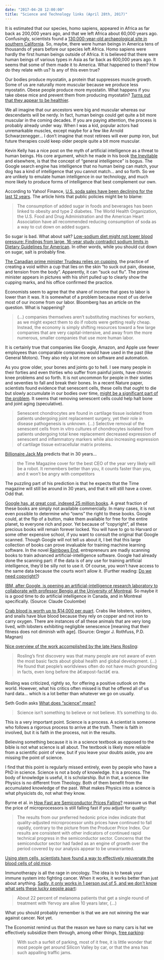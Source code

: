 ```yaml
---
date: "2017-04-28 12:00:00"
title: "Science and Technology links (April 28th, 2017)"
---
```




It is estimated that our species, homo sapiens, appeared in Africa as far back as 200,000 years ago, and that we left Africa about 60,000 years ago. Confusingly, scientists found a [130,000-year-old archaeological site in southern California](https://www.nature.com/nature/journal/v544/n7651/full/nature22065.html). So, maybe, there were human beings in America tens of thousands of years before our species left Africa. Homo sapiens were hardly the first human beings outside of Africa. It is believed that there were human beings of various types in Asia as far back as 600,000 years ago. It seems that some of them made it to America. What happened to them? How do they relate with us? Is any of this even true?

Our bodies produce myostatin, a protein that suppresses muscle growth. Some of us are naturally more muscular because we produce less myostatin. Obese people produce more myostatin. What happens if you take obese mice and prevent them from producing myostatin? [Turns out that they appear to be healthier](https://www.sciencedaily.com/releases/2017/04/170425153812.htm).

We all imagine that our ancestors were big and muscular whereas our descendants will be nerdy. In fact, human beings could get quite a bit more muscular in the coming decades. If you are paying attention, the process is probably already under way. When I was a kid, popular actors had unremarkable muscles, except maybe for a few like Arnold Schwarzenegger&hellip; I don&rsquo;t imagine that most retirees will ever pump iron, but future therapies could keep older people quite a bit more muscular.

Kevin Kelly has a nice post on the myth of artificial intelligence as a threat to human beings. His core argument, which he made in his book [the Inevitable](https://www.amazon.com/Inevitable-Understanding-Technological-Forces-Future/dp/0525428089/) and elsewhere, is that the concept of &ldquo;general intelligence&rdquo; is bogus. The Google search engine has intelligence that no human being can match, your dog has a kind of intelligence that you cannot match&hellip; and so forth. So we are unlikely to emulate human intelligence in our technology, and much more likely to produce forms of intelligence that best complement our own.

According to Yahoo! Finance, [U.S. soda sales have been declining for the last 12 years](https://finance.yahoo.com/news/u-soda-sales-drops-12th-184208548.html). The article hints that public policies might be to blame:

> The consumption of added sugar in foods and beverages has been linked to obesity and type 2 diabetes. The World Health Organization, the U.S. Food and Drug Administration and the American Heart Association have all recommended reducing consumption of soda as a way to cut down on added sugars.


So sugar is bad. What about salt? [Low-sodium diet might not lower blood pressure: Findings from large, 16-year study contradict sodium limits in Dietary Guidelines for American](https://www.sciencedaily.com/releases/2017/04/170425124909.htm). In other words, while you should cut down on sugar, salt is probably fine.

[The Canadian prime minister Trudeau relies on cupping](http://news.nationalpost.com/health/justin-trudeau-uses-cupping-ancient-skin-therapy-popular-among-athletes-celebrities-photos-reveal), the practice of creating a void within a cup that lies on the skin &ldquo;to suck out pain, disease, and tension from the body&rdquo;. Apparently, it can &ldquo;suck out flu&rdquo;. The prime minister appears in pictures with his shirt pulled up to clearly show the cupping marks, and his office confirmed the practice.

Economists seem to agree that the share of income that goes to labor is lower than it was. It is somewhat of a problem because most of us derive most of our income from our labor. Bloomberg has an article on the question. What is happening?

> (&hellip;) companies themselves aren&rsquo;t substituting machines for workers, as we might expect them to do if robots were getting really cheap. Instead, the economy is simply shifting resources toward a few large companies that are very capital-intensive, and away from the more numerous, smaller companies that use more human labor.


It is certainly true that companies like Google, Amazon, and Apple use fewer employees than comparable companies would have used in the past (like General Motors). They also rely a lot more on software and automation.

As you grow older, your bones and joints go to hell. I see many people in their forties and even thirties who suffer from painful joints, have chronic knee problems and so forth. It is not uncommon for people in their sixties and seventies to fall and break their bones. In a recent Nature paper, scientists found evidence that senescent cells, these cells that ought to die but slowly accumulate in our bodies over time, [might be a significant part of the problem](http://www.nature.com/nm/journal/vaop/ncurrent/full/nm.4324.html). It seems that removing senescent cells could help halt bone and joint aging (speculative).

> Senescent chondrocytes are found in cartilage tissue isolated from patients undergoing joint replacement surgery, yet their role in disease pathogenesis is unknown. (&hellip;) Selective removal of the senescent cells from in vitro cultures of chondrocytes isolated from patients undergoing total knee replacement decreased expression of senescent and inflammatory markers while also increasing expression of cartilage tissue extracellular matrix proteins.

[Billionaire Jack Ma](http://www.cnbc.com/2017/04/24/jack-ma-robots-ai-internet-decades-of-pain.html) predicts that in 30 years&hellip;

>  the Time Magazine cover for the best CEO of the year very likely will be a robot. It remembers better than you, it counts faster than you, and it won&rsquo;t be angry with competitors


The puzzling part of his prediction is that he expects that the Time magazine will still be around in 30 years, and that it will still have a cover. Odd that.

[Google has, at great cost, indexed 25 million books](https://www.theatlantic.com/technology/archive/2017/04/the-tragedy-of-google-books/523320/). A great fraction of these books are simply not available commercially. In many cases, it is not even possible to determine who &ldquo;owns&rdquo; the right to these books. Google could, at the flip of a button, make them available for free for the entire planet, to everyone rich and poor. Yet because of &ldquo;copyright&rdquo;, all these precious books will remain forever locked. You will have to go to Harvard or some other expensive school, if you want to consult the original that Google scanned. Though Google will not tell us about it, I bet that this large collection of books can prove invaluable for training machine learning software. In the novel [Rainbows End](/lemire/blog/2015/09/04/revisiting-vernor-vinges-predictions-for-2025/), entrepreneurs are madly scanning books to train advanced artificial-intelligence software. Google had already done the scanning part: if the data is of any use for training artificial intelligence, they&rsquo;d be silly not to use it. Of course, you won&rsquo;t have access to the same data because the courts won&rsquo;t allow it. (Further reading: [Do we need copyright?](/lemire/blog/2012/03/22/do-we-need-copyright/))

[IBM, after Google, is opening an artificial-intelligence research laboratory to collaborate with professor Bengio at the University of Montreal](http://nouvelles.umontreal.ca/article/2017/04/20/ibm-ouvrira-un-laboratoire-a-montreal-pour-collaborer-avec-le-mila/). So maybe it is a good time to do artificial intelligence in Canada, and in Montreal specifically. (Source: Claude Coulombe)

[Crab blood is worth up to $14,000 per quart](http://www.popularmechanics.com/science/health/a26038/the-blood-of-the-crab/). Crabs like lobsters, spiders, and snails have blue blood because they rely on copper and not iron to carry oxygen. There are instances of all these animals that are very long lived, with lobsters exhibiting negligible senescence [meaning that their fitness does not diminish with age]. (Source: Gregor J. Rothfuss, P.D. Magnan)

[Nice overview of the work accomplished by the late Hans Rosling](http://blogs.bmj.com/bmj/2017/02/14/seeing-human-lives-in-spreadsheets-the-work-of-hans-rosling/):

> Rosling&rsquo;s first discovery was that many people are not aware of even the most basic facts about global health and global development. (&hellip;) He found that people&rsquo;s worldviews often do not have much grounding in facts, even long before the â€œpost-factâ€ era.


Rosling was criticized, rightly so, for offering a positive outlook on the world. However, what his critics often missed is that he offered all of us hard data&hellip; which is a lot better than whatever we go on usually.

Seth Godin asks [What does &ldquo;science&rdquo; mean?](http://sethgodin.typepad.com/seths_blog/2017/04/what-does-science-mean.html)

> Science isn&rsquo;t something to believe or not believe. It&rsquo;s something to do.


This is a very important point. Science is a process. A scientist is someone who follows a rigorous process to arrive at the truth. There is faith in involved, but it is faith in the process, not in the results.

Believing something because it is in a science textbook as opposed to the bible is not what science is all about. The textbook is likely more reliable from a scientific point of view, but if you leave your doubts aside, you are missing the point of science.

I find that this point is regularly missed entirely, even by people who have a PhD in science. Science is not a body of knowledge. It is a process. The body of knowledge is useful, it is scholarship. But in that, a science like Physics is no different from Theology. Both of them benefit from the accumulated knowledge of the past. What makes Physics into a science is what physicists do, not what they know.

Byrne et al. in [How Fast are Semiconductor Prices Falling?](http://onlinelibrary.wiley.com/doi/10.1111/roiw.12308/abstract?campaign=wolearlyview) reassure us that the price of microprocessors is still falling fast if you adjust for quality:

> The results from our preferred hedonic price index indicate that quality-adjusted microprocessor units prices have continued to fall rapidly, contrary to the picture from the Producer Price Index. Our results are consistent with other indicators of continued rapid technical progress in the semiconductor sector. Concerns that the semiconductor sector had faded as an engine of growth over the period covered by our analysis appear to be unwarranted.



[Using stem cells, scientists have found a way to effectively rejuvenate the blood cells of old mice](https://www.nature.com/articles/ncomms14533).

Immunotherapy is all the rage in oncology. The idea is to tweak your immune system into fighting cancer. When it works, it works better than just about anything. [Sadly, it only works in 1 person out of 5, and we don&rsquo;t know what sets these lucky people apart](https://www.technologyreview.com/s/604086/immunotherapy-pioneer-james-allison-has-unfinished-business-with-cancer/):

> About 22 percent of melanoma patients that get a single round of treatment with Yervoy are alive 10 years later, (&hellip;)


What you should probably remember is that we are not winning the war against cancer. Not yet.

The Economist remind us that the reason we have so many cars is hat we effectively subsidize them through, among other things, [free parking](http://www.economist.com/news/briefing/21720269-dont-let-people-park-free-how-not-create-traffic-jams-pollution-and-urban-sprawl):

> With such a surfeit of parking, most of it free, it is little wonder that most people get around Silicon Valley by car, or that the area has such appalling traffic jams.


